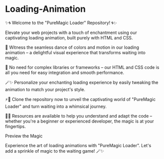 # Loading-Animation
✨🌀 Welcome to the "PureMagic Loader" Repository! 🌀✨

Elevate your web projects with a touch of enchantment using our captivating loading animation, built purely with HTML and CSS.

🌟 Witness the seamless dance of colors and motion in our loading animation – a delightful visual experience that transforms waiting into magic.

🎩 No need for complex libraries or frameworks – our HTML and CSS code is all you need for easy integration and smooth performance.

🪄✨ Personalize your enchanting loading experience by easily tweaking the animation to match your project's style.

⚡🌈 Clone the repository now to unveil the captivating world of "PureMagic Loader" and turn waiting into a whimsical journey.

📖🧠 Resources are available to help you understand and adapt the code – whether you're a beginner or experienced developer, the magic is at your fingertips.

Preview the Magic

Experience the art of loading animations with "PureMagic Loader". Let's add a sprinkle of magic to the waiting game! 🪄✨
